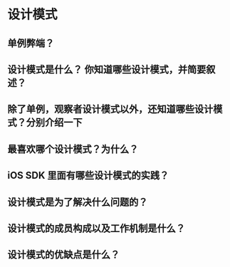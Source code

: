 # 设计模式

## 单例弊端？

## 设计模式是什么？ 你知道哪些设计模式，并简要叙述？

## 除了单例，观察者设计模式以外，还知道哪些设计模式？分别介绍一下

## 最喜欢哪个设计模式？为什么？

## iOS SDK 里面有哪些设计模式的实践？

## 设计模式是为了解决什么问题的？

## 设计模式的成员构成以及工作机制是什么？

## 设计模式的优缺点是什么？

